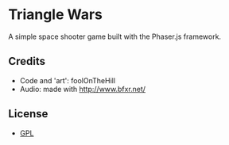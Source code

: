 Triangle Wars
=============

A simple space shooter game built with the Phaser.js framework.

Credits
-------

* Code and 'art': foolOnTheHill
* Audio: made with http://www.bfxr.net/

License
-------

* [GPL](LICENSE.txt)